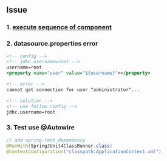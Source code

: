 ## Issue

### 1. [execute sequence of component](../spring-mvc/mvc-issue.md#1-sequence-of-component)

### 2. datasource.properties error

```xml
<!-- config -->
<!-- jdbc.username=root -->
username=root
<property name="user" value="${username}"></property>

<!-- error -->
cannot get connection for user "administrator"...

<!-- solution -->
<!-- use follow config -->
jdbc.username=root
```

### 3. Test use @Autowire

```java
// add spring-test dependency
@RunWith(SpringJUnit4ClassRunner.class)
@ContextConfiguration("classpath:ApplicationContext.xml")
```
